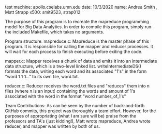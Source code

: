 test machine: apollo.cselabs.umn.edu
date: 10/3/2020
name: Andrea Smith , Matt Strapp
x500: smit9523, strap012

The purpose of this program is to recreate the mapreduce programming model for Big Data Analytics. In order to compile this program, simply run the included Makefile, which takes no arguments. 

Program structure:
mapreduce.c:
    Mapreduce is the master phase of this program. It is responsible for calling the mapper and reducer processes. It will wait for each process to finish executing before exiting the code.

mapper.c:
    Mapper receives a chunk of data and emits it into an intermediate data structure, which is a two-level linked list. writeIntermediateDS() formats the data, writing each word and its associated "1's" in the form "word 1 1 1..." to its own file, word.txt. 

reducer.c:
    Reducer receives the word.txt files and "reduces" them into n files (where n is an input) containing the words and amount of 1's associated with the word in the format "word number_of_1's"

Team Contributions:
As can be seen by the number of back-and-forth GitHub commits, this project was thoroughly a team effort. However, for the purposes of appropriating (what I am sure will be) praise from the professors and TA's (just kidding!), Matt wrote mapreduce, Andrea wrote reducer, and mapper was written by both of us.